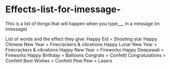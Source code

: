 # Effects-list-for-imessage-
This is a list of things that will happen when you type___ in a message (in imessage)

List of words and the effect they give:
Happy Eid = Shooting star
Happy Chinese New Year = Firecrackers & vibrations
Happy Lunar New Year = Firecrackers & vibrations
Happy New Year = Fireworks
Happy Deepawali = Fireworks
Happy Birthday = Balloons
Congrats = Confetti
Congratulations = Confetti
Best Wishes = Confetti
Pew Pew = Lasers